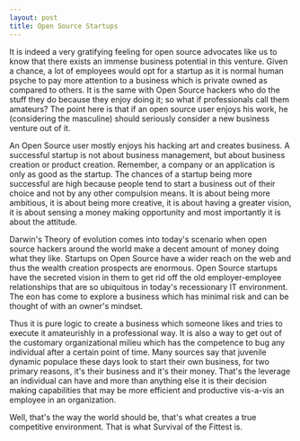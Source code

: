 ```yaml
---
layout: post
title: Open Source Startups
---
```


It is indeed a very gratifying feeling for open source advocates like us to know that there exists an immense business potential in this venture. Given a chance,  a lot of employees would opt for a startup as it is normal human psyche to pay more attention to a business which is private owned as compared to others. It is the same with Open Source hackers who do the stuff they do because they enjoy doing it; so what if professionals call them amateurs? The point here is that if an open source user enjoys his work, he (considering the masculine) should seriously consider a new business venture out of it.

An Open Source user mostly enjoys his hacking art and creates business. A successful startup is not about business management, but about business creation or product creation. Remember, a company or an application is only as good as the startup. The chances of a startup being more successful are high because people tend to start a business out of their choice and not by any other compulsion means. It is about being more ambitious, it is about being more creative, it is about having a greater vision, it is about sensing a money making opportunity and most importantly it is about the attitude.

Darwin's Theory of evolution comes into today's scenario when open source hackers around the world make a decent amount of money doing what they like. Startups on Open Source have a wider reach on the web and thus the wealth creation prospects are enormous. Open Source startups have the secreted vision in them to get rid off the old employer-employee relationships that are so ubiquitous in today's recessionary IT environment. The eon has come to explore a business which has minimal risk and can be thought of with an owner's mindset. 

Thus it is pure logic to create a business which someone likes and tries to execute it amateurishly in a professional way. It is also a way to get out of the customary organizational milieu which has the competence to bug any individual after a certain point of time. Many sources say that juvenile dynamic populace these days look to start their own business, for two primary reasons, it's their business and it's their money. That's the leverage an individual can have and more than anything else it is their decision making capabilities that may be more efficient and productive vis-a-vis an employee in an organization. 

Well, that's the way the world should be, that's what creates a true competitive environment. That is what Survival of the Fittest is. 
